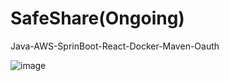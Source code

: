 # SafeShare(Ongoing)

Java-AWS-SprinBoot-React-Docker-Maven-Oauth

![image](https://github.com/user-attachments/assets/33c6dcf4-3627-415b-ac0a-75e61434b55c)
